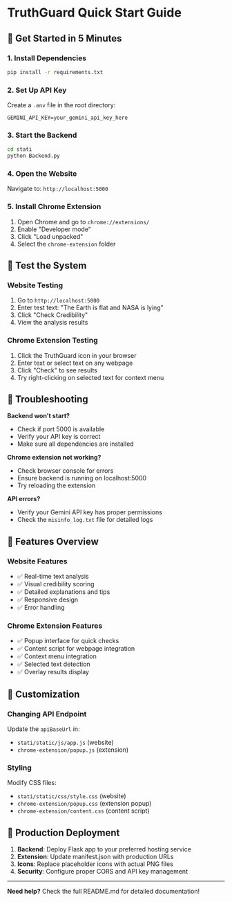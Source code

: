 # TruthGuard Quick Start Guide

## 🚀 Get Started in 5 Minutes

### 1. Install Dependencies
```bash
pip install -r requirements.txt
```

### 2. Set Up API Key
Create a `.env` file in the root directory:
```env
GEMINI_API_KEY=your_gemini_api_key_here
```

### 3. Start the Backend
```bash
cd stati
python Backend.py
```

### 4. Open the Website
Navigate to: `http://localhost:5000`

### 5. Install Chrome Extension
1. Open Chrome and go to `chrome://extensions/`
2. Enable "Developer mode"
3. Click "Load unpacked"
4. Select the `chrome-extension` folder

## 🎯 Test the System

### Website Testing
1. Go to `http://localhost:5000`
2. Enter test text: "The Earth is flat and NASA is lying"
3. Click "Check Credibility"
4. View the analysis results

### Chrome Extension Testing
1. Click the TruthGuard icon in your browser
2. Enter text or select text on any webpage
3. Click "Check" to see results
4. Try right-clicking on selected text for context menu

## 🔧 Troubleshooting

**Backend won't start?**
- Check if port 5000 is available
- Verify your API key is correct
- Make sure all dependencies are installed

**Chrome extension not working?**
- Check browser console for errors
- Ensure backend is running on localhost:5000
- Try reloading the extension

**API errors?**
- Verify your Gemini API key has proper permissions
- Check the `misinfo_log.txt` file for detailed logs

## 📱 Features Overview

### Website Features
- ✅ Real-time text analysis
- ✅ Visual credibility scoring
- ✅ Detailed explanations and tips
- ✅ Responsive design
- ✅ Error handling

### Chrome Extension Features
- ✅ Popup interface for quick checks
- ✅ Content script for webpage integration
- ✅ Context menu integration
- ✅ Selected text detection
- ✅ Overlay results display

## 🎨 Customization

### Changing API Endpoint
Update the `apiBaseUrl` in:
- `stati/static/js/app.js` (website)
- `chrome-extension/popup.js` (extension)

### Styling
Modify CSS files:
- `stati/static/css/style.css` (website)
- `chrome-extension/popup.css` (extension popup)
- `chrome-extension/content.css` (content script)

## 🚀 Production Deployment

1. **Backend**: Deploy Flask app to your preferred hosting service
2. **Extension**: Update manifest.json with production URLs
3. **Icons**: Replace placeholder icons with actual PNG files
4. **Security**: Configure proper CORS and API key management

---

**Need help?** Check the full README.md for detailed documentation!
